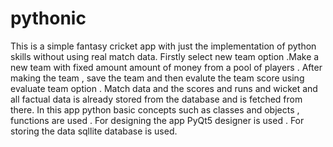 # pythonic
This is a simple fantasy cricket app with just the implementation of python skills without using real match data.
Firstly select new team option .Make a new team with fixed amount amount of money from a pool of players . 
After making the team , save the team and then evalute the team score using evaluate team option .
Match data and the scores and runs and wicket and all factual data is already stored from the database and is fetched from there. 
In this app python basic concepts such as classes and objects , functions are used . For designing the app PyQt5 designer is used . 
For storing the data sqllite database is used.
